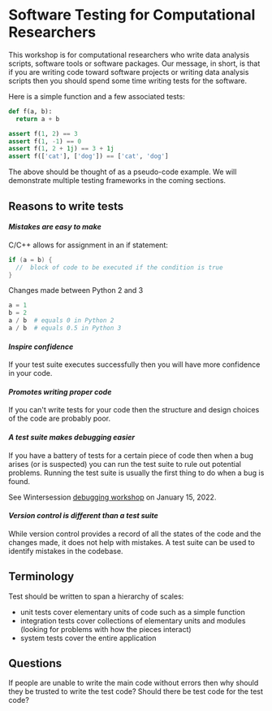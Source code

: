 # Software Testing for Computational Researchers

This workshop is for computational researchers who write data analysis scripts, software tools or software packages. Our message, in short, is that if you are writing code toward software projects or writing data analysis scripts then you should spend some time writing tests for the software.

Here is a simple function and a few associated tests:

```python
def f(a, b):
  return a + b

assert f(1, 2) == 3
assert f(1, -1) == 0
assert f(1, 2 + 1j) == 3 + 1j
assert f(['cat'], ['dog']) == ['cat', 'dog']
```

The above should be thought of as a pseudo-code example. We will demonstrate multiple testing frameworks in the coming sections.

## Reasons to write tests

#### *Mistakes are easy to make*

C/C++ allows for assignment in an if statement:

```c++
if (a = b) {
  //  block of code to be executed if the condition is true
}
```

Changes made between Python 2 and 3

```python
a = 1
b = 2
a / b  # equals 0 in Python 2
a / b  # equals 0.5 in Python 3
```

#### *Inspire confidence*

If your test suite executes successfully then you will have more confidence in your code.

#### *Promotes writing proper code*

If you can't write tests for your code then the structure and design choices of the code are probably poor.

#### *A test suite makes debugging easier*

If you have a battery of tests for a certain piece of code then when a bug arises (or is suspected) you can run the test suite to rule out potential problems. Running the test suite is usually the first thing to do when a bug is found.

See Wintersession [debugging workshop](https://my.princeton.edu/OWCE/rsvp?id=1340958) on January 15, 2022.

#### *Version control is different than a test suite*

While version control provides a record of all the states of the code and the changes made, it does not help with mistakes. A test suite can be used to identify mistakes in the codebase.

## Terminology

Test should be written to span a hierarchy of scales:

* unit tests cover elementary units of code such as a simple function
* integration tests cover collections of elementary units and modules (looking for problems with how the pieces interact)
* system tests cover the entire application

## Questions

If people are unable to write the main code without errors then why should they be trusted to write the test code? Should there be test code for the test code?
